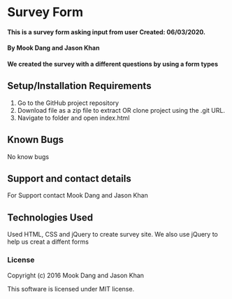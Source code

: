# Survey Form

#### This is a survey form asking input from user Created: 06/03/2020.

#### By Mook Dang and Jason Khan

#### We created the survey with a different questions by using a form types

## Setup/Installation Requirements

1. Go to the GitHub project repository
2. Download file as a zip file to extract OR clone project using the .git URL.
3. Navigate to folder and open index.html


## Known Bugs
No know bugs

## Support and contact details
For Support contact Mook Dang and Jason Khan

## Technologies Used

Used HTML, CSS and jQuery to create survey site. We also use jQuery to help us creat a diffent forms

### License

Copyright (c) 2016 Mook Dang and Jason Khan

This software is licensed under MIT license.

